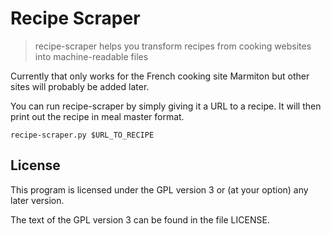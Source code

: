 # Recipe Scraper

> recipe-scraper helps you transform recipes from cooking websites
> into machine-readable files

Currently that only works for the French cooking site Marmiton but
other sites will probably be added later.

You can run recipe-scraper by simply giving it a URL to a recipe.
It will then print out the recipe in meal master format.

```
recipe-scraper.py $URL_TO_RECIPE
```

## License

This program is licensed under the GPL version 3 or (at your option)
any later version.

The text of the GPL version 3 can be found in the file LICENSE.

